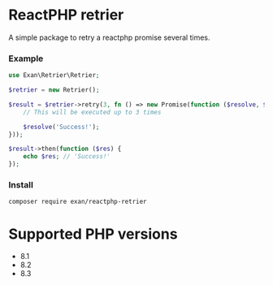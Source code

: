 # ReactPHP retrier

A simple package to retry a reactphp promise several times.

### Example

```php
use Exan\Retrier\Retrier;

$retrier = new Retrier();

$result = $retrier->retry(3, fn () => new Promise(function ($resolve, $reject) {
    // This will be executed up to 3 times

    $resolve('Success!');
}));

$result->then(function ($res) {
    echo $res; // 'Success!'
});
```

### Install

```
composer require exan/reactphp-retrier
```

# Supported PHP versions
- 8.1
- 8.2
- 8.3
